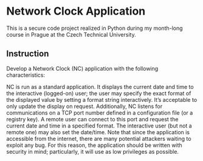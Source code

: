 # Network Clock Application
This is a secure code project realized in Python during my month-long course in Prague at the Czech Technical University.

## Instruction
Develop a Network Clock (NC) application with the following characteristics:

NC is run as a standard application. It displays the current date and time to the interactive (logged-on) user; the user may specify the exact format of the displayed value by setting a format string interactively. It’s acceptable to only update the display on request.
Additionally, NC listens for communications on a TCP port number defined in a configuration file (or a registry key). A remote user can connect to this port and request the current date and time in a specified format.
The interactive user (but not a remote one) may also set the date/time.
Note that since the application is accessible from the internet, there are many potential attackers waiting to exploit any bug. For this reason, the application should be written with security in mind; particularly, it will use as low privileges as possible.
